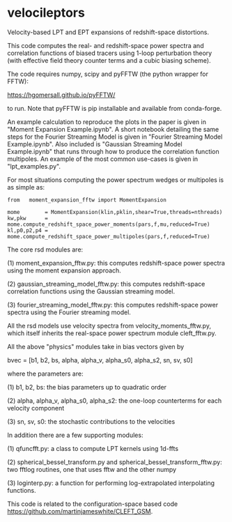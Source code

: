 # velocileptors
Velocity-based LPT and EPT expansions of redshift-space distortions.

This code computes the real- and redshift-space power spectra and
correlation functions of biased tracers using 1-loop perturbation
theory (with effective field theory counter terms and a cubic biasing
scheme).

The code requires numpy, scipy and pyFFTW (the python wrapper for FFTW):

https://hgomersall.github.io/pyFFTW/

to run. Note that pyFFTW is pip installable and available from conda-forge.

An example calculation to reproduce the plots in the paper is given
in "Moment Expansion Example.ipynb".
A short notebook detailing the same steps for the Fourier Streaming Model
is given in "Fourier Streaming Model Example.ipynb".
Also included is "Gaussian Streaming Model Example.ipynb" that runs through
how to produce the correlation function multipoles.
An example of the most common use-cases is given in "lpt_examples.py".

For most situations computing the power spectrum wedges or multipoles
is as simple as:

```
from   moment_expansion_fftw import MomentExpansion

mome        = MomentExpansion(klin,pklin,shear=True,threads=nthreads)
kw,pkw      = mome.compute_redshift_space_power_moments(pars,f,mu,reduced=True)
kl,p0,p2,p4 = mome.compute_redshift_space_power_multipoles(pars,f,reduced=True)
```


The core rsd modules are:

(1) moment_expansion_fftw.py: this computes redshift-space power spectra using the moment expansion approach.

(2) gaussian_streaming_model_fftw.py: this computes redshift-space correlation functions using the Gaussian streaming model.

(3) fourier_streaming_model_fftw.py: this computes redshift-space power spectra using the Fourier streaming model. 

All the rsd models use velocity spectra from velocity_moments_fftw.py, which itself inherits the real-space power spectrum module cleft_fftw.py.

All the above "physics" modules take in bias vectors given by 

bvec = [b1, b2, bs, alpha, alpha_v, alpha_s0, alpha_s2, sn, sv, s0]

where the parameters are:

(1) b1, b2, bs: the bias parameters up to quadratic order

(2) alpha, alpha_v, alpha_s0, alpha_s2: the one-loop counterterms for each velocity component

(3) sn, sv, s0: the stochastic contributions to the velocities




In addition there are a few supporting modules:

(1) qfuncfft.py: a class to compute LPT kernels using 1d-ffts

(2) spherical_bessel_transform.py and spherical_bessel_transform_fftw.py: two fftlog routines, one that uses fftw and the other numpy

(3) loginterp.py: a function for performing log-extrapolated interpolating functions.

This code is related to the configuration-space based code https://github.com/martinjameswhite/CLEFT_GSM.
